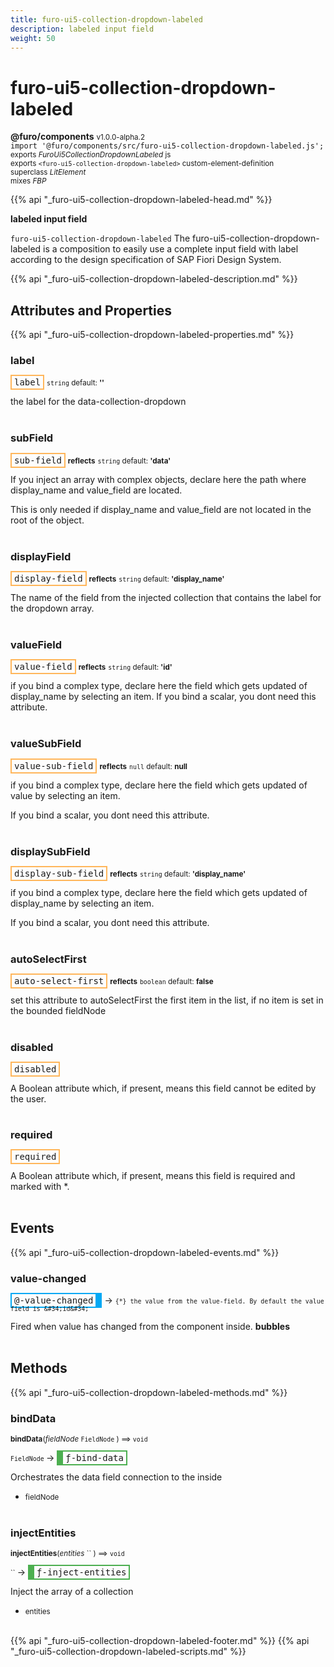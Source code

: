 ```yaml
---
title: furo-ui5-collection-dropdown-labeled
description: labeled input field
weight: 50
---
```


# furo-ui5-collection-dropdown-labeled
**@furo/components** <small>v1.0.0-alpha.2</small>
<br>`import '@furo/components/src/furo-ui5-collection-dropdown-labeled.js';`<small>
<br>exports *FuroUi5CollectionDropdownLabeled* js
<br>exports `<furo-ui5-collection-dropdown-labeled>` custom-element-definition
<br>superclass *LitElement*
<br> mixes *FBP*</small>

{{% api "_furo-ui5-collection-dropdown-labeled-head.md" %}}

**labeled input field**

`furo-ui5-collection-dropdown-labeled`
The furo-ui5-collection-dropdown-labeled is a composition to easily use a complete input field with label according
to the design specification of SAP Fiori Design System.

{{% api "_furo-ui5-collection-dropdown-labeled-description.md" %}}


## Attributes and Properties
{{% api "_furo-ui5-collection-dropdown-labeled-properties.md" %}}






### **label**

<span  style="border-width:2px; border-style: solid;border-color:  rgb(255, 182, 91);font-family:monospace; padding:2px 4px;">label</span>
<small>`string` default: **&#39;&#39;**</small>

the label for the data-collection-dropdown
<br><br>

### **subField**

<span  style="border-width:2px; border-style: solid;border-color:  rgb(255, 182, 91);font-family:monospace; padding:2px 4px;">sub-field</span> <small>**reflects**</small>
<small>`string` default: **&#39;data&#39;**</small>

If you inject an array with complex objects, declare here the path where display_name and value_field are located.

This is only needed if display_name and value_field are not located in the root of the object.
<br><br>

### **displayField**

<span  style="border-width:2px; border-style: solid;border-color:  rgb(255, 182, 91);font-family:monospace; padding:2px 4px;">display-field</span> <small>**reflects**</small>
<small>`string` default: **&#39;display_name&#39;**</small>

The name of the field from the injected collection that contains the label for the dropdown array.
<br><br>

### **valueField**

<span  style="border-width:2px; border-style: solid;border-color:  rgb(255, 182, 91);font-family:monospace; padding:2px 4px;">value-field</span> <small>**reflects**</small>
<small>`string` default: **&#39;id&#39;**</small>

if you bind a complex type, declare here the field which gets updated of display_name by selecting an item.
If you bind a scalar, you dont need this attribute.
<br><br>

### **valueSubField**

<span  style="border-width:2px; border-style: solid;border-color:  rgb(255, 182, 91);font-family:monospace; padding:2px 4px;">value-sub-field</span> <small>**reflects**</small>
<small>`null` default: **null**</small>

if you bind a complex type, declare here the field which gets updated of value by selecting an item.

If you bind a scalar, you dont need this attribute.
<br><br>

### **displaySubField**

<span  style="border-width:2px; border-style: solid;border-color:  rgb(255, 182, 91);font-family:monospace; padding:2px 4px;">display-sub-field</span> <small>**reflects**</small>
<small>`string` default: **&#39;display_name&#39;**</small>

if you bind a complex type, declare here the field which gets updated of display_name by selecting an item.

If you bind a scalar, you dont need this attribute.
<br><br>

### **autoSelectFirst**

<span  style="border-width:2px; border-style: solid;border-color:  rgb(255, 182, 91);font-family:monospace; padding:2px 4px;">auto-select-first</span> <small>**reflects**</small>
<small>`boolean` default: **false**</small>

set this attribute to autoSelectFirst the first item in the list, if no item is set in the bounded fieldNode
<br><br>

### **disabled**

<span  style="border-width:2px; border-style: solid;border-color:  rgb(255, 182, 91);font-family:monospace; padding:2px 4px;">disabled</span>
</small>

A Boolean attribute which, if present, means this field cannot be edited by the user.
<br><br>

### **required**

<span  style="border-width:2px; border-style: solid;border-color:  rgb(255, 182, 91);font-family:monospace; padding:2px 4px;">required</span>
</small>

A Boolean attribute which, if present, means this field is required and marked with *.
<br><br>
## Events
{{% api "_furo-ui5-collection-dropdown-labeled-events.md" %}}

### **value-changed**
<span  style="border-width:2px 10px 2px 2px; border-style: solid;border-color:  rgb(2, 168, 244);font-family:monospace; padding:2px 4px;">@-value-changed</span>
→ <small>`{*} the value from the value-field. By default the value field is &#34;id&#34;`</small>

 Fired when value has changed from the component inside. **bubbles**
<br><br>

## Methods
{{% api "_furo-ui5-collection-dropdown-labeled-methods.md" %}}



### **bindData**
<small>**bindData**(*fieldNode* `FieldNode` ) ⟹ `void`</small>

<small>`FieldNode` </small> →
<span  style="border-width:2px 2px 2px 10px; border-style: solid;border-color:  rgb(76, 175, 80);font-family:monospace; padding:2px 4px;">ƒ-bind-data</span>

Orchestrates the data field connection to the inside

- <small>fieldNode </small>
<br><br>

### **injectEntities**
<small>**injectEntities**(*entities* `` ) ⟹ `void`</small>

<small>`` </small> →
<span  style="border-width:2px 2px 2px 10px; border-style: solid;border-color:  rgb(76, 175, 80);font-family:monospace; padding:2px 4px;">ƒ-inject-entities</span>

Inject the array of a collection

- <small>entities </small>
<br><br>













{{% api "_furo-ui5-collection-dropdown-labeled-footer.md" %}}
{{% api "_furo-ui5-collection-dropdown-labeled-scripts.md" %}}

